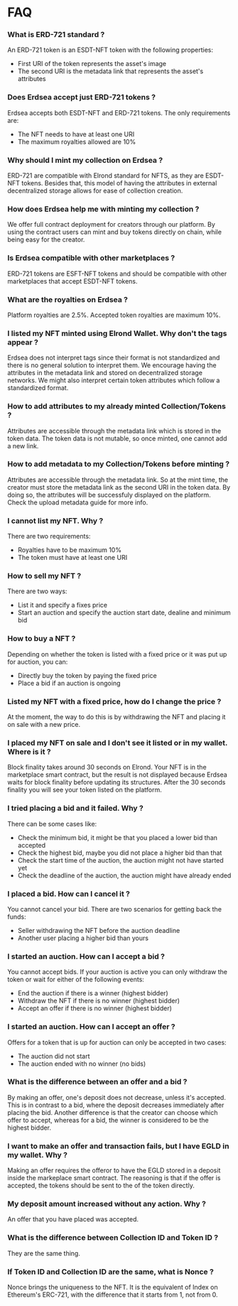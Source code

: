 # FAQ

### What is ERD-721 standard ?

An ERD-721 token is an ESDT-NFT token with the following properties:

* First URI of the token represents the asset's image
* The second URI is the metadata link that represents the asset's attributes

### Does Erdsea accept just ERD-721 tokens ?

Erdsea accepts both ESDT-NFT and ERD-721 tokens. The only requirements are:

* The NFT needs to have at least one URI
* The maximum royalties allowed are 10%

### Why should I mint my collection on Erdsea ?

ERD-721 are compatible with Elrond standard for NFTS, as they are ESDT-NFT tokens. Besides that, this model of having the attributes in external decentralized storage allows for ease of collection creation.

### How does Erdsea help me with minting my collection ?

We offer full contract deployment for creators through our platform. By using the contract users can mint and buy tokens directly on chain, while being easy for the creator.

### Is Erdsea compatible with other marketplaces ?

ERD-721 tokens are ESFT-NFT tokens and should be compatible with other marketplaces that accept ESDT-NFT tokens.

### What are the royalties on Erdsea ?

Platform royalties are 2.5%. Accepted token royalties are maximum 10%.

### I listed my NFT minted using Elrond Wallet. Why don't the tags appear ?

Erdsea does not interpret tags since their format is not standardized and there is no general solution to interpret them. We encourage having the attributes in the metadata link and stored on decentralized storage networks. We might also interpret certain token attributes which follow a standardized format.

### How to add attributes to my already minted Collection/Tokens ?

Attributes are accessible through the metadata link which is stored in the token data. The token data is not mutable, so once minted, one cannot add a new link.

### How to add metadata to my Collection/Tokens before minting ?

Attributes are accessible through the metadata link. So at the mint time, the creator must store the metadata link as the second URI in the token data. By doing so, the attributes will be successfuly displayed on the platform. Check the upload metadata guide for more info.

### I cannot list my NFT. Why ?&#x20;

There are two requirements:

* Royalties have to be maximum 10%
* The token must have at least one URI

### How to sell my NFT ?

There are two ways:

* List it and specify a fixes price
* Start an auction and specify the auction start date, dealine and minimum bid

### How to buy a NFT ?

Depending on whether the token is listed with a fixed price or it was put up for auction, you can:

* Directly buy the token by paying the fixed price
* Place a bid if an auction is ongoing

### Listed my NFT with a fixed price, how do I change the price ?

At the moment, the way to do this is by withdrawing the NFT and placing it on sale with a new price.

### I placed my NFT on sale and I don't see it listed or in my wallet. Where is it ?

Block finality takes around 30 seconds on Elrond. Your NFT is in the marketplace smart contract, but the result is not displayed because Erdsea waits for block finality before updating its structures. After the 30 seconds finality you will see your token listed on the platform.

### I tried placing a bid and it failed. Why ?

There can be some cases like:

* Check the minimum bid, it might be that you placed a lower bid than accepted
* Check the highest bid, maybe you did not place a higher bid than that
* Check the start time of the auction, the auction might not have started yet
* Check the deadline of the auction, the auction might have already ended

### I placed a bid. How can I cancel it ?

You cannot cancel your bid. There are two scenarios for getting back the funds:

* Seller withdrawing the NFT before the auction deadline
* Another user placing a higher bid than yours

### I started an auction.  How can I accept a bid ?

You cannot accept bids. If your auction is active you can only withdraw the token or wait for either of the following events:

* End the auction if there is a winner (highest bidder)
* Withdraw the NFT if there is no winner (highest bidder)
* Accept an offer if there is no winner (highest bidder)

### I started an auction. How can I accept an offer ?

Offers for a token that is up for auction can only be accepted in two cases:

* The auction did not start
* The auction ended with no winner (no bids)

### What is the difference between an offer and a bid ?

By making an offer, one's deposit does not decrease, unless it's accepted. This is in contrast to a bid, where the deposit decreases immediately after placing the bid. Another difference is that the creator can choose which offer to accept, whereas for a bid, the winner is considered to be the highest bidder.

### I want to make an offer and transaction fails, but I have EGLD in my wallet. Why ?

Making an offer requires the offeror to have the EGLD stored in a deposit inside the markeplace smart contract. The reasoning is that if the offer is accepted, the tokens should be sent to the of the token directly.

### My deposit amount increased without any action. Why ?

An offer that you have placed was accepted.

### What is the difference between Collection ID and Token ID ?

They are the same thing.

### If Token ID and Collection ID are the same, what is Nonce ?

Nonce brings the uniqueness to the NFT. It is the equivalent of Index on Ethereum's ERC-721, with the difference that it starts from 1, not from 0.

